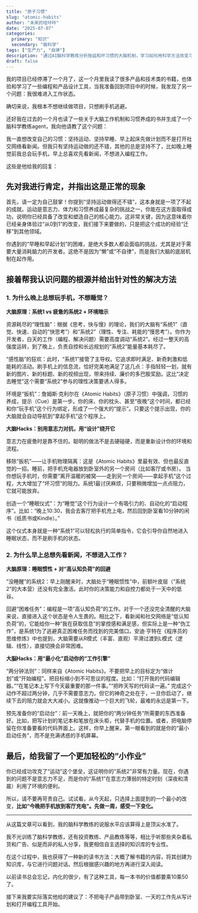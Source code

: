 ```yaml
---
title: "原子习惯"
slug: "atomic-habits"
author: "未来的哇咔咔"
date: "2025-07-07"
categories:
  primary: "知识"
  secondary: "脑科学"
tags: ["生产力", "自律"]
description: "通过AI脑科学教练分析拖延和坏习惯的大脑机制，学习如何用科学方法改变习惯。"
draft: false
---
```


我的项目已经停滞了一个月了，这一个月里我读了很多产品和技术类的书籍，也体验和学习了一些编程和产品设计工具，当我准备回到项目中的时候，我发现了另一个问题：我很难进入工作状态。

确切来说，我根本不想继续做项目，只想刷手机逃避。

还好我在过去的一个月也读了一些关于大脑工作机制和习惯养成的书并生成了一个脑科学教练agent，我向他请教了这个问题：

我一直想改变自己的习惯：坚持运动、坚持早睡、早上起床先做计划而不是打开社交网络看新闻。但我只有坚持运动做的还不错，其他的总是坚持不了，比如晚上睡觉前我总会玩手机，早上总喜欢先看新闻，不想进入编程工作。

这些是他给我的回复：

## 先对我进行肯定，并指出这是正常的现象

首先，请一定为自己鼓掌！你提到“坚持运动做得还不错”，这本身就是一项了不起的成就。运动是意志力、体力和习惯养成最复杂的挑战之一，你能在这方面取得成功，说明你已经具备了改变和塑造自己的核心能力。这非常关键，因为这意味着你已经亲身体验过“从0到1”的改变，我们接下来要做的，只是把这个成功的经验“迁移”到其他领域。

你遇到的“早睡和早起计划”的困难，是绝大多数人都会面临的挑战，尤其是对于需要大量消耗脑力的开发者。这绝不是因为“懒”或“不自律”，而是我们大脑的底层机制在起作用。

## 接着帮我认识问题的根源并给出针对性的解决方法

### 1. 为什么晚上总想玩手机，不想睡觉？

**大脑原理：系统1 vs 疲惫的系统2 + 环境暗示**

资源耗尽的“理性脑”：根据《思考，快与慢》的理论，我们的大脑有“系统1”（直觉、快速、自动的“快思考”）和“系统2”（理性、专注、耗能的“慢思考”）。你作为开发者，白天的工作（编程、解决问题）需要高度调动“系统2”。经过一整天的高强度运转，到了晚上，负责自控和长远规划的“系统2”能量基本耗尽了。

“感性脑”的狂欢：此时，“系统1”接管了主导权。它追求即时满足、新奇刺激和低能耗的活动。刷手机上的信息流，恰好完美地满足了这几点：手指轻轻一划，就有新的图片、新的标题、新的视频出现，带来持续、廉价的多巴胺奖励。这比“决定去睡觉”这个需要“系统2”参与的理性决策要诱人得多。

环境是“扳机”：詹姆斯·克利尔在《Atomic Habits》（原子习惯）中强调，习惯的养成，提示（Cue）是第一步。你的床、你的枕头、甚至“夜晚”这个时间，都已经和你“玩手机”这个行为绑定，形成了一个强大的“提示”。只要这个提示出现，你的大脑就会自动导航到“拿起手机”这个程序上。

**大脑Hacks：别用意志力对抗，用“设计”绕开它**

意志力在疲惫时是靠不住的。聪明的做法不是去硬碰硬，而是重新设计你的环境和流程。

移除“扳机”——让手机物理隔离：这是《Atomic Habits》里最有效、但也最反直觉的一招。睡前，把手机充电器放到卧室外的另一个房间（比如客厅或书房）。 当你想玩手机时，你需要“离开温暖的被窝——走到另一个房间——拿起手机”这个过程，大大增加了“坏习惯”的阻力。系统1最讨厌麻烦，只要稍微增加一点点阻力，它就可能放弃。

创造一个“睡眠仪式”：为“睡觉”这个行为设计一个有吸引力的、自动化的“启动程序”。比如：“晚上10:30，我会去客厅把手机充上电，然后回到卧室看10分钟的闲书（纸质书或Kindle）。”

这个仪式本身就是一种“系统1”可以轻松执行的简单指令，它会引导你自然地进入睡眠状态，而不是刷手机的状态。

### 2. 为什么早上总想先看新闻，不想进入工作？

**大脑原理：睡眠惯性 + 对“高认知负荷”的回避**

“没睡醒”的系统2：早上刚醒来时，大脑处于“睡眠惯性”中，前额叶皮层（“系统2”的大本营）还没有完全激活。此时你的决策能力和自控力都处于一天中的低谷。

回避“困难任务”：编程是一项“高认知负荷”的工作。对于一个还没完全清醒的大脑来说，直接进入这个状态是令人生畏的。相比之下，看新闻和社交网络是“低认知负荷”的，它能给你一种“我在获取信息”的掌控感和满足感，但实际上是一种“伪工作”，是系统1为了逃避真正困难任务而找到的完美借口。安迪·亨特在《程序员的思维修炼》中也提到，大脑需要从R模式（丰富、直观）平滑过渡到L模式（逻辑、线性），直接切换会非常困难。

**大脳Hacks：用“最小化”启动你的“工作引擎”**

“两分钟法则”：同样来自《Atomic Habits》。不要把早上的目标定为“做计划”或“开始编程”。把目标缩小到不可思议的程度。比如：“打开我的代码编辑器。”“在笔记本上写下今天最重要的那一件事。”“把昨天写的代码读一遍。” 完成这个动作不超过两分钟，几乎不需要意志力。但它的神奇之处在于，一旦你启动了，继续下去的阻力就会大大减小。这就像推动一个巨大的飞轮，最难的永远是第一下。

预先准备你的“启动台”：前一天晚上，就把你的“两分钟任务”所需要的东西准备好。比如，把写计划的笔记本和笔放在床头柜，代替手机的位置。或者，把电脑停留在你准备要看的代码界面上。这样，你早上醒来，第一眼看到的就是你的“最小启动任务”，而不是充满诱惑的手机屏幕。

## 最后，给我留了一个更加轻松的“小作业”

你已经成功攻克了“运动”这个堡垒，这证明你的“系统2”非常有力量。现在，你遇到的问题不是意志力不足，而是你的“系统1”在意志力薄弱的特定时刻（深夜和清晨）利用了环境的便利。

所以，请不要再苛责自己。试试看，从今天起，只选择上面提到的一个最小的改变，**比如“今晚把手机放到客厅充电”。先做一周，感受一下变化。**

---

从这篇文章可以看到，我的脑科学教练的说服水平应该算得上是顶尖水准了。

我不光训练了脑科学教练，还有投资教练、产品教练等等，相比于听那些夹杂着私货和广告、似是而非的私人分享，我更相信自主选择的知识库的专业性。

在这个过程中，我也获得了一种新的读书方法：大概了解书籍的内容，将其创建为知识库，与它进行问题对话。然后根据感兴趣的地方再进行深入阅读。

以前读书总会忘记，内化的很少，有了这种工具，每一本书的价值都要乘10乘50了。

接下来我要实际落实他给的建议了：不把电子产品带到卧室、一天的工作先从写计划和打开编程工具开始。